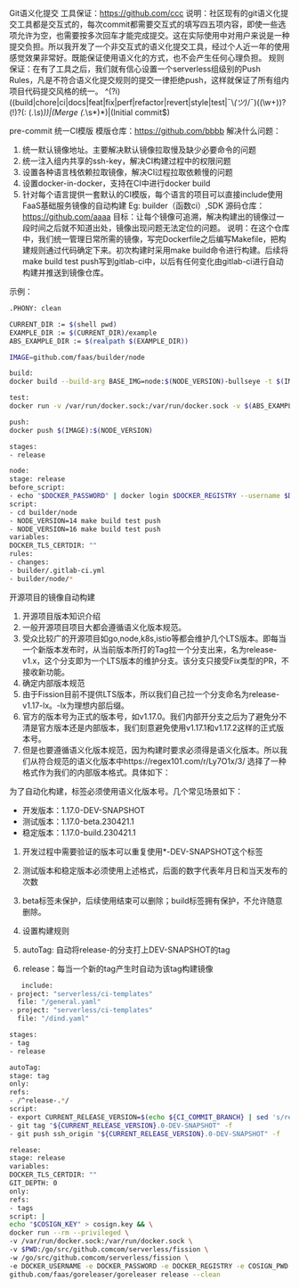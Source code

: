 Git语义化提交
工具保证：https://github.com/ccc
说明：社区现有的git语义化提交工具都是交互式的，每次commit都需要交互式的填写四五项内容，即使一些选项允许为空，也需要按多次回车才能完成提交。这在实际使用中对用户来说是一种提交负担。所以我开发了一个非交互式的语义化提交工具，经过个人近一年的使用感觉效果非常好。既能保证使用语义化的方式，也不会产生任何心理负担。
规则保证：在有了工具之后，我们就有信心设置一个serverless组级别的Push Rules，凡是不符合语义化提交规则的提交一律拒绝push，这样就保证了所有组内项目代码提交风格的统一。
^(?i)((build|chore|ci|docs|feat|fix|perf|refactor|revert|style|test|¯\\_\(ツ\)_/¯)(\(\w+\))?(!)?(: (.*\s*)*))|(Merge (.*\s*)*)|(Initial commit$)

pre-commit
统一CI模版
模版仓库：https://github.com/bbbb
解决什么问题：
1. 统一默认镜像地址。主要解决默认镜像拉取慢及缺少必要命令的问题
2. 统一注入组内共享的ssh-key，解决CI构建过程中的权限问题
3. 设置各种语言栈依赖拉取镜像，解决CI过程拉取依赖慢的问题
4. 设置docker-in-docker，支持在CI中进行docker build
5. 针对每个语言提供一套默认的CI模版，每个语言的项目可以直接include使用
   FaaS基础服务镜像的自动构建
   Eg: builder（函数ci）,SDK
   源码仓库：https://github.com/aaaa
   目标：让每个镜像可追溯，解决构建出的镜像过一段时间之后就不知道出处，镜像出现问题无法定位的问题。
   说明：在这个仓库中，我们统一管理日常所需的镜像，写完Dockerfile之后编写Makefile，把构建规则通过代码确定下来。初次构建时采用make build命令进行构建。后续将make build test push写到gitlab-ci中，以后有任何变化由gitlab-ci进行自动构建并推送到镜像仓库。

示例：
``` bash
.PHONY: clean

CURRENT_DIR := $(shell pwd)
EXAMPLE_DIR := $(CURRENT_DIR)/example
ABS_EXAMPLE_DIR := $(realpath $(EXAMPLE_DIR))

IMAGE=github.com/faas/builder/node

build:
docker build --build-arg BASE_IMG=node:$(NODE_VERSION)-bullseye -t $(IMAGE):$(NODE_VERSION) --no-cache .

test:
docker run -v /var/run/docker.sock:/var/run/docker.sock -v $(ABS_EXAMPLE_DIR):/chj/workspace $(IMAGE):$(NODE_VERSION)

push:
docker push $(IMAGE):$(NODE_VERSION)
```
```bash
stages:
- release

node:
stage: release
before_script:
- echo "$DOCKER_PASSWORD" | docker login $DOCKER_REGISTRY --username $DOCKER_USERNAME --password-stdin
script:
- cd builder/node
- NODE_VERSION=14 make build test push
- NODE_VERSION=16 make build test push
variables:
DOCKER_TLS_CERTDIR: ""
rules:
- changes:
- builder/.gitlab-ci.yml
- builder/node/*
```

开源项目的镜像自动构建
1. 开源项目版本知识介绍
1. 一般开源项目项目大都会遵循语义化版本规范。
2. 受众比较广的开源项目如go,node,k8s,istio等都会维护几个LTS版本。即每当一个新版本发布时，从当前版本所打的Tag拉一个分支出来，名为release-v1.x，这个分支即为一个LTS版本的维护分支。该分支只接受Fix类型的PR，不接收新功能。
2. 确定内部版本规范
1. 由于Fission目前不提供LTS版本，所以我们自己拉一个分支命名为release-v1.17-lx。-lx为理想内部后缀。
2. 官方的版本号为正式的版本号，如v1.17.0。我们内部开分支之后为了避免分不清是官方版本还是内部版本，我们刻意避免使用v1.17.1和v1.17.2这样的正式版本号。
3. 但是也要遵循语义化版本规范，因为构建时要求必须得是语义化版本。所以我们从符合规范的语义化版本中https://regex101.com/r/Ly7O1x/3/ 选择了一种格式作为我们的内部版本格式。具体如下：

为了自动化构建，标签必须使用语义化版本号。几个常见场景如下：
- 开发版本：1.17.0-DEV-SNAPSHOT
- 测试版本：1.17.0-beta.230421.1
- 稳定版本：1.17.0-build.230421.1
1. 开发过程中需要验证的版本可以重复使用*-DEV-SNAPSHOT这个标签
2. 测试版本和稳定版本必须使用上述格式，后面的数字代表年月日和当天发布的次数
3. beta标签未保护，后续使用结束可以删除；build标签拥有保护，不允许随意删除。

3. 设置构建规则
1. autoTag: 自动将release-的分支打上DEV-SNAPSHOT的tag
2. release：每当一个新的tag产生时自动为该tag构建镜像
```bash
   include:
- project: "serverless/ci-templates"
  file: "/general.yaml"
- project: "serverless/ci-templates"
  file: "/dind.yaml"

stages:
- tag
- release

autoTag:
stage: tag
only:
refs:
- /^release-.*/
script:
- export CURRENT_RELEASE_VERSION=$(echo ${CI_COMMIT_BRANCH} | sed 's/release-\(v[0-9\.]*\)-.*/\1/')
- git tag "${CURRENT_RELEASE_VERSION}.0-DEV-SNAPSHOT" -f
- git push ssh_origin "${CURRENT_RELEASE_VERSION}.0-DEV-SNAPSHOT" -f

release:
stage: release
variables:
DOCKER_TLS_CERTDIR: ""
GIT_DEPTH: 0
only:
refs:
- tags
script: |
echo "$COSIGN_KEY" > cosign.key && \
docker run --rm --privileged \
-v /var/run/docker.sock:/var/run/docker.sock \
-v $PWD:/go/src/github.comcom/serverless/fission \
-w /go/src/github.comcom/serverless/fission \
-e DOCKER_USERNAME -e DOCKER_PASSWORD -e DOCKER_REGISTRY -e COSIGN_PWD -e GOPROXY -e GOPRIVATE \
github.com/faas/goreleaser/goreleaser release --clean

```

